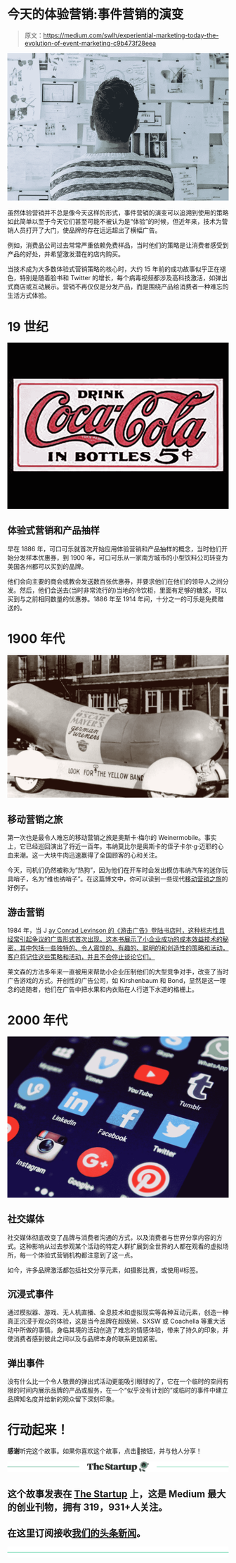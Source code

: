 # 今天的体验营销:事件营销的演变

> 原文：<https://medium.com/swlh/experiential-marketing-today-the-evolution-of-event-marketing-c9b473f28eea>

![](img/02eb0bfd14e0b81e5de6e0ca58272722.png)

虽然体验营销并不总是像今天这样的形式，事件营销的演变可以追溯到使用的策略如此简单以至于今天它们甚至可能不被认为是“体验”的时候，但近年来，技术为营销人员打开了大门，使品牌的存在远远超出了横幅广告。

例如，消费品公司过去常常严重依赖免费样品，当时他们的策略是让消费者感受到产品的好处，并希望激发潜在的店内购买。

当技术成为大多数体验式营销策略的核心时，大约 15 年前的成功故事似乎正在褪色，特别是随着脸书和 Twitter 的增长，每个病毒视频都涉及高科技激活，如弹出式商店或互动展示。营销不再仅仅是分发产品，而是围绕产品给消费者一种难忘的生活方式体验。

# **19 世纪**

![](img/188423d94f9b257aa4347dd9a6a076a7.png)

## **体验式营销和产品抽样**

早在 1886 年，可口可乐就首次开始应用体验营销和产品抽样的概念，当时他们开始分发样本优惠券，到 1900 年，可口可乐从一家南方城市的小型饮料公司转变为美国各州都可以买到的品牌。

他们会向主要的商会或教会发送数百张优惠券，并要求他们在他们的领导人之间分发。然后，他们会送去(当时非常流行的)当地的冷饮柜，里面有足够的糖浆，可以买到与之前相同数量的优惠券。1886 年至 1914 年间，十分之一的可乐是免费赠送的。

# **1900 年代**

![](img/5eae45c843a9d99494c2002c06877075.png)

## **移动营销之旅**

第一次也是最令人难忘的移动营销之旅是奥斯卡·梅尔的 Weinermobile。事实上，它已经巡回演出了将近一百年。韦纳莫比尔是奥斯卡的侄子卡尔·g·迈耶的心血来潮。这一大块牛肉迅速赢得了全国顾客的心和关注。

今天，司机们仍然被称为“热狗”，因为他们在开车时会发出模仿韦纳汽车的迷你玩具哨子，名为“维也纳哨子”。在这篇博文中，你可以读到一些现代[移动营销之旅](https://www.pspmediainc.com/single-post/2018/02/15/Great-Mobile-Marketing-Tour-Activations)的好例子。

## **游击营销**

1984 年，当 J [ay Conrad Levinson 的《游击广告》登陆书店时，这种标志性且经常引起争议的广告形式首次出现。这本书展示了小企业成功的成本效益技术的秘密，其中包括一些独特的、令人震惊的、有趣的、聪明的和创造性的策略和活动，客户将记住这些策略和活动，并且不会停止谈论它们。](https://www.amazon.com/Guerrilla-Advertising-Jay-Conrad-Levinson-ebook/dp/B001QFYPU4)

莱文森的方法多年来一直被用来帮助小企业压制他们的大型竞争对手，改变了当时广告游戏的方式。开创性的广告公司，如 Kirshenbaum 和 Bond，显然是这一理念的追随者，他们在广告中把水果和内衣贴在人行道下水道的格栅上。

# **2000 年代**

![](img/ac4ad090fdb92034dd5e892f55b234aa.png)

## **社交媒体**

社交媒体彻底改变了品牌与消费者沟通的方式，以及消费者与世界分享内容的方式。这种影响从过去参观某个活动的特定人群扩展到全世界的人都在观看的虚拟场所，每一个体验式营销机构都注意到了这一点。

如今，许多品牌激活都包括社交分享元素，如摄影比赛，或使用#标签。

## **沉浸式事件**

通过模拟器、游戏、无人机直播、全息技术和虚拟现实等各种互动元素，创造一种真正沉浸于观众的体验，这是当今品牌在超级碗、SXSW 或 Coachella 等重大活动中所做的事情。身临其境的活动创造了难忘的情感体验，带来了持久的印象，并使消费者感到彼此之间以及与品牌本身的联系更加紧密。

## **弹出事件**

没有什么比一个令人敬畏的弹出式活动更能吸引眼球的了，它在一个临时的空间有限的时间内展示品牌的产品或服务，在一个“似乎没有计划的”或临时的事件中建立品牌知名度并给新的观众留下深刻印象。

# 行动起来！

**感谢**听完这个故事。如果你喜欢这个故事，点击👏按钮，并与他人分享！

[![](img/308a8d84fb9b2fab43d66c117fcc4bb4.png)](https://medium.com/swlh)

## 这个故事发表在 [The Startup](https://medium.com/swlh) 上，这是 Medium 最大的创业刊物，拥有 319，931+人关注。

## 在这里订阅接收[我们的头条新闻](http://growthsupply.com/the-startup-newsletter/)。

[![](img/b0164736ea17a63403e660de5dedf91a.png)](https://medium.com/swlh)